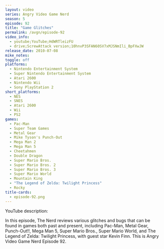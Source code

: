 ```yaml
---
layout: video
series: Angry Video Game Nerd
season: 5
episode: 92
title: "Game Glitches"
permalink: /avgn/episode-92
video_info:
  - youtube;YouTube;HdWRTleizFU
  - drive;ScrewAttack version;10hnvP3SFAN60SV7xMJSNmIli_BpFXwJW
release_date: 2010-07-08
mike_notes:
toggle: off
platforms:
  - Nintendo Entertainment System
  - Super Nintendo Entertainment System
  - Atari 2600
  - Nintendo Wii
  - Sony PlayStation 2
short_platforms:
  - NES
  - SNES
  - Atari 2600
  - Wii
  - PS2
games:
  - Pac-Man
  - Super Team Games
  - Metal Gear
  - Mike Tyson's Punch-Out
  - Mega Man 2
  - Mega Man 5
  - Cheetahmen
  - Double Dragon
  - Super Mario Bros.
  - Super Mario Bros. 2
  - Super Mario Bros. 3
  - Super Mario World
  - Mountain King
  - "The Legend of Zelda: Twilight Princess"
  - Rocky
title-cards:
  - episode-92.png
---
```


<p class="yt-description">YouTube description:</p>

In this episode, The Nerd reviews various glitches and bugs that can be found in games both past and present, including Pac-Man, Metal Gear, Punch-Out!!, Mega Man 5, Super Mario Bros., Super Mario World, and The Legend of Zelda: Twilight Princess, with guest star Kevin Finn. This is Angry Video Game Nerd Episode 92.